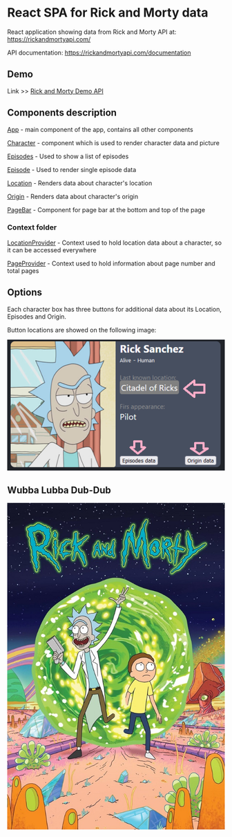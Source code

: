 # React SPA for Rick and Morty data

React application showing data from Rick and Morty API at: https://rickandmortyapi.com/

API documentation: https://rickandmortyapi.com/documentation

## Demo

Link >> [Rick and Morty Demo API](https://deluxe-torte-f99f65.netlify.app/)

## Components description

[App](https://github.com/balsa-asanovic/rebrandly-rick-and-morty/blob/master/src/App.js) - main component of the app, contains all other components

[Character](https://github.com/balsa-asanovic/rebrandly-rick-and-morty/blob/master/src/components/Character/Character.js) - component which is used to render character data and picture

[Episodes](https://github.com/balsa-asanovic/rebrandly-rick-and-morty/blob/master/src/components/Episodes/Episodes.js) - Used to show a list of episodes

[Episode](https://github.com/balsa-asanovic/rebrandly-rick-and-morty/blob/master/src/components/Episodes/Episode/Episode.js) - Used to render single episode data

[Location](https://github.com/balsa-asanovic/rebrandly-rick-and-morty/blob/master/src/components/Location/Location.js) - Renders data about character's location

[Origin](https://github.com/balsa-asanovic/rebrandly-rick-and-morty/blob/master/src/components/Origin/Origin.js) - Renders data about character's origin

[PageBar](https://github.com/balsa-asanovic/rebrandly-rick-and-morty/blob/master/src/components/PageBar/PageBar.js) - Component for page bar at the bottom and top of the page

### Context folder

[LocationProvider](https://github.com/balsa-asanovic/rebrandly-rick-and-morty/blob/master/src/context/LocationProvider.js) - Context used to hold location data about a character, so it can be accessed everywhere

[PageProvider](https://github.com/balsa-asanovic/rebrandly-rick-and-morty/blob/master/src/context/PageProvider.js) - Context used to hold information about page number and total pages

## Options

Each character box has three buttons for additional data about its Location, Episodes and Origin.

Button locations are showed on the following image:

![buttons.png](https://raw.githubusercontent.com/balsa-asanovic/rebrandly-rick-and-morty/master/src/assets/buttons_pic.png)

## Wubba Lubba Dub-Dub

![1.png](https://raw.githubusercontent.com/balsa-asanovic/rebrandly-rick-and-morty/master/src/assets/RickAndMorty.jpg)
